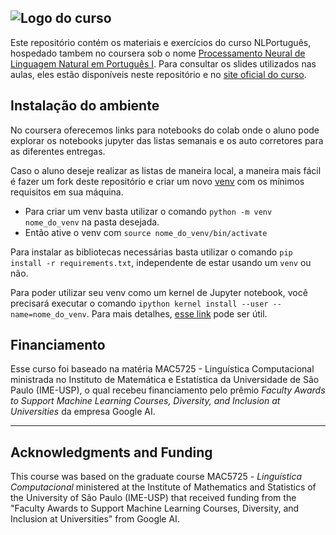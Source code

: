 ## ![Logo do curso](https://github.com/alan-barzilay/NLPortugues/blob/master/imagens/logo_nlportugues.png "Logo do curso")

Este repositório contém os materiais e exercícios do curso NLPortuguês, hospedado tambem no coursera sob o nome [Processamento Neural de Linguagem Natural em Português I](https://www.coursera.org/learn/processamento-neural-linguagem-natural-em-portugues-i). Para consultar os slides utilizados nas aulas, eles estão disponíveis neste repositório e no [site oficial do curso](https://alan-barzilay.github.io/NLPortugues/index.html).

## Instalação do ambiente

No coursera oferecemos links para notebooks do colab onde o aluno pode explorar os notebooks jupyter das listas semanais e os auto corretores para as diferentes entregas.

Caso o aluno deseje realizar as listas de maneira local, a maneira mais fácil é fazer um fork deste repositório e criar um novo [venv](https://docs.python.org/3/library/venv.html) com os mínimos requisitos em sua máquina.

- Para criar um venv basta utilizar o comando `python -m venv nome_do_venv` na pasta desejada.
- Então ative o venv com `source nome_do_venv/bin/activate`

Para instalar as bibliotecas necessárias basta utilizar o comando `pip install -r requirements.txt`, independente de estar usando um `venv` ou não.

Para poder utilizar seu venv como um kernel de Jupyter notebook, você precisará executar o comando `ipython kernel install --user --name=nome_do_venv`. Para mais detalhes, [esse link](https://anbasile.github.io/posts/2017-06-25-jupyter-venv/) pode ser útil.

## Financiamento

Esse curso foi baseado na matéria MAC5725 - Linguística Computacional ministrada no Instituto de Matemática e Estatística da Universidade de São Paulo (IME-USP), o qual recebeu financiamento pelo prêmio _Faculty Awards to Support Machine Learning Courses, Diversity, and Inclusion at Universities_ da empresa Google AI.

---

## Acknowledgments and Funding

This course was based on the graduate course MAC5725 - _Linguística Computacional_ ministered at the Institute of Mathematics and Statistics of the University of São Paulo (IME-USP) that received funding from the "Faculty Awards to Support Machine Learning Courses, Diversity, and Inclusion at Universities" from Google AI.
